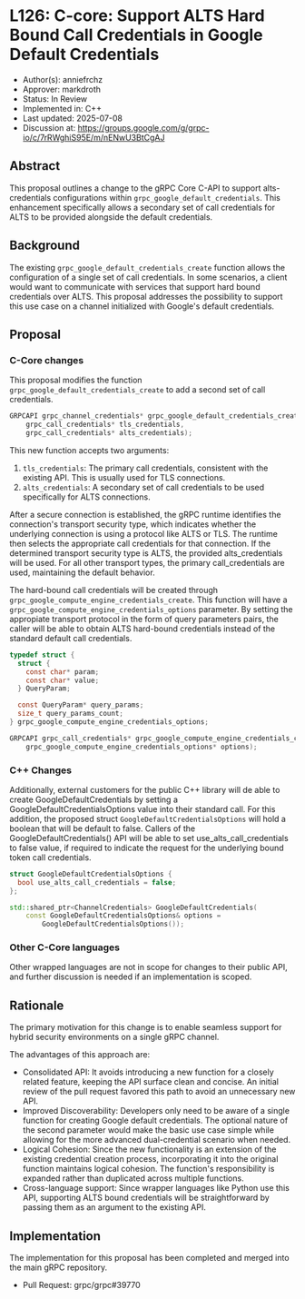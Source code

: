 # L126: C-core: Support ALTS Hard Bound Call Credentials in Google Default Credentials

*   Author(s): anniefrchz
*   Approver: markdroth
*   Status: In Review
*   Implemented in: C++
*   Last updated: 2025-07-08
*   Discussion at:
    https://groups.google.com/g/grpc-io/c/7rRWghiS95E/m/nENwU3BtCgAJ

## Abstract

This proposal outlines a change to the gRPC Core C-API to support
alts-credentials configurations within `grpc_google_default_credentials`. This
enhancement specifically allows a secondary set of call credentials for ALTS to
be provided alongside the default credentials.

## Background

The existing `grpc_google_default_credentials_create` function allows the
configuration of a single set of call credentials. In some scenarios, a client
would want to communicate with services that support hard bound credentials over
ALTS. This proposal addresses the possibility to support this use case on a
channel initialized with Google's default credentials.

## Proposal

### C-Core changes

This proposal modifies the function `grpc_google_default_credentials_create` to
add a second set of call credentials.

```c
GRPCAPI grpc_channel_credentials* grpc_google_default_credentials_create(
    grpc_call_credentials* tls_credentials,
    grpc_call_credentials* alts_credentials);
```

This new function accepts two arguments:

1.  `tls_credentials`: The primary call credentials, consistent with the
    existing API. This is usually used for TLS connections.
2.  `alts_credentials`: A secondary set of call credentials to be used
    specifically for ALTS connections.

After a secure connection is established, the gRPC runtime identifies the
connection's transport security type, which indicates whether the underlying
connection is using a protocol like ALTS or TLS. The runtime then selects the
appropriate call credentials for that connection. If the determined transport
security type is ALTS, the provided alts_credentials will be used. For all other
transport types, the primary call_credentials are used, maintaining the default
behavior.

The hard-bound call credentials will be created through
`grpc_google_compute_engine_credentials_create`. This function will have a
`grpc_google_compute_engine_credentials_options` parameter. By setting the
appropiate transport protocol in the form of query parameters pairs, the caller
will be able to obtain ALTS hard-bound credentials instead of the standard
default call credentials.

```c
typedef struct {
  struct {
    const char* param;
    const char* value;
  } QueryParam;

  const QueryParam* query_params;
  size_t query_params_count;
} grpc_google_compute_engine_credentials_options;

GRPCAPI grpc_call_credentials* grpc_google_compute_engine_credentials_create(
    grpc_google_compute_engine_credentials_options* options);
```

### C++ Changes

Additionally, external customers for the public C++ library will de able to
create GoogleDefaultCredentials by setting a GoogleDefaultCredentialsOptions
value into their standard call. For this addition, the proposed struct
`GoogleDefaultCredentialsOptions` will hold a boolean that will be default to
false. Callers of the GoogleDefaultCredentials() API will be able to set
use_alts_call_credentials to false value, if required to indicate the request
for the underlying bound token call credentials.

```c++
struct GoogleDefaultCredentialsOptions {
  bool use_alts_call_credentials = false;
};

std::shared_ptr<ChannelCredentials> GoogleDefaultCredentials(
    const GoogleDefaultCredentialsOptions& options =
        GoogleDefaultCredentialsOptions());
```

### Other C-Core languages

Other wrapped languages are not in scope for changes to their public API, and
further discussion is needed if an implementation is scoped.

## Rationale

The primary motivation for this change is to enable seamless support for hybrid
security environments on a single gRPC channel.

The advantages of this approach are:

*   Consolidated API: It avoids introducing a new function for a closely related
    feature, keeping the API surface clean and concise. An initial review of the
    pull request favored this path to avoid an unnecessary new API.
*   Improved Discoverability: Developers only need to be aware of a single
    function for creating Google default credentials. The optional nature of the
    second parameter would make the basic use case simple while allowing for the
    more advanced dual-credential scenario when needed.
*   Logical Cohesion: Since the new functionality is an extension of the
    existing credential creation process, incorporating it into the original
    function maintains logical cohesion. The function's responsibility is
    expanded rather than duplicated across multiple functions.
*   Cross-language support: Since wrapper languages like Python use this API,
    supporting ALTS bound credentials will be straightforward by passing them as
    an argument to the existing API.

## Implementation

The implementation for this proposal has been completed and merged into the main
gRPC repository.

*   Pull Request: grpc/grpc#39770

